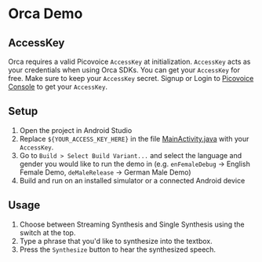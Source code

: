 # Orca Demo

## AccessKey

Orca requires a valid Picovoice `AccessKey` at initialization. `AccessKey` acts as your credentials when using Orca
SDKs.
You can get your `AccessKey` for free. Make sure to keep your `AccessKey` secret.
Signup or Login to [Picovoice Console](https://console.picovoice.ai/) to get your `AccessKey`.

## Setup

1. Open the project in Android Studio
2. Replace `${YOUR_ACCESS_KEY_HERE}` in the file [MainActivity.java](./orca-demo-app/src/main/java/ai/picovoice/orcademo/MainActivity.java) with your `AccessKey`.
3. Go to `Build > Select Build Variant...` and select the language and gender you would like to run the demo in (e.g. `enFemaleDebug` -> English Female Demo, `deMaleRelease` -> German Male Demo)
4. Build and run on an installed simulator or a connected Android device

## Usage

1. Choose between Streaming Synthesis and Single Synthesis using the switch at the top.
2. Type a phrase that you'd like to synthesize into the textbox.
3. Press the `Synthesize` button to hear the synthesized speech.